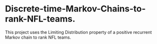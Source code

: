 # Discrete-time-Markov-Chains-to-rank-NFL-teams.
This project uses the Limiting Distribution property of a positive recurrent Markov chain to rank NFL teams. 

